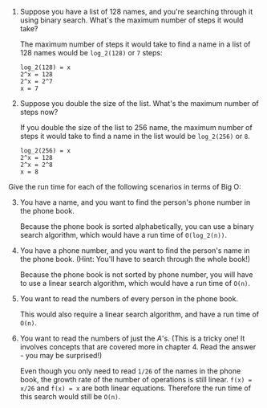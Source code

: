1. Suppose you have a list of 128 names, and you're searching through it using binary search. What's the maximum number of steps it would take?

    The maximum number of steps it would take to find a name in a list of 128 names would be `log_2(128)` or `7` steps:

    ```
    log_2(128) = x
    2^x = 128
    2^x = 2^7
    x = 7
    ```

2. Suppose you double the size of the list. What's the maximum number of steps now?

    If you double the size of the list to 256 name, the maximum number of steps it would take to find a name in the list would be `log_2(256)` or `8`.

    ```
    log_2(256) = x
    2^x = 128
    2^x = 2^8
    x = 8
    ```

Give the run time for each of the following scenarios in terms of Big O:

3. You have a name, and you want to find the person's phone number in the phone book.

    Because the phone book is sorted alphabetically, you can use a binary search algorithm, which would have a run time of `O(log_2(n))`.

4. You have a phone number, and you want to find the person's name in the phone book. (Hint: You'll have to search through the whole book!)

    Because the phone book is not sorted by phone number, you will have to use a linear search algorithm, which would have a run time of `O(n)`.

5. You want to read the numbers of every person in the phone book.

    This would also require a linear search algorithm, and have a run time of `O(n)`.

6. You want to read the numbers of just the *A*'s. (This is a tricky one! It involves concepts that are covered more in chapter 4. Read the answer - you may be surprised!)

    Even though you only need to read `1/26` of the names in the phone book, the growth rate of the number of operations is still linear. `f(x) = x/26` and `f(x) = x` are both linear equations. Therefore the run time of this search would still be `O(n)`.
